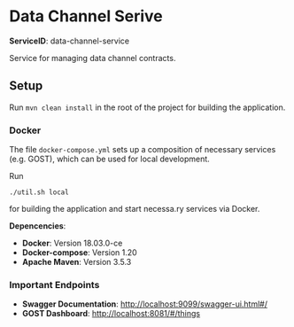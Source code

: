# Data Channel Serive
**ServiceID**: data-channel-service

Service for managing data channel contracts.
  
## Setup

Run `mvn clean install` in the root of the project for building the application.

### Docker

The file `docker-compose.yml` sets up a composition of necessary services (e.g. GOST), which can be used for local development.

Run

```
./util.sh local
```

for building the application and start necessa.ry services via Docker.

**Depencencies**:

* **Docker**: Version 18.03.0-ce
* **Docker-compose**: Version 1.20
* **Apache Maven**: Version 3.5.3

### Important Endpoints

* **Swagger Documentation**: [http://localhost:9099/swagger-ui.html#/](http://localhost:9099/swagger-ui.html#/)
* **GOST Dashboard**: [http://localhost:8081/#/things](http://localhost:8081/#/things)

